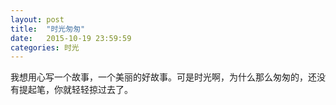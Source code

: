 ```yaml
---
layout: post
title:  "时光匆匆"
date:   2015-10-19 23:59:59
categories: 时光
---
```


我想用心写一个故事，一个美丽的好故事。可是时光啊，为什么那么匆匆的，还没有提起笔，你就轻轻掠过去了。
